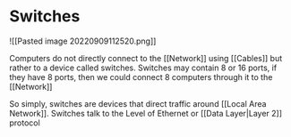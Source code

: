 # Switches
![[Pasted image 20220909112520.png]]

Computers do not directly connect to the [[Network]] using [[Cables]] but rather to a device called switches. Switches may contain 8 or 16 ports, if they have 8 ports, then we could connect 8 computers through it to the [[Network]]

So  simply, switches are devices that direct traffic around [[Local Area Network]]. 
Switches talk to the Level of Ethernet or [[Data Layer|Layer 2]] protocol



